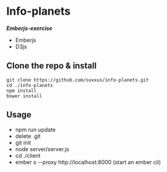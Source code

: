# Info-planets
***Emberjs-exercise***

* Emberjs
* D3js

## Clone the repo & install
```
git clone https://github.com/suxxus/info-planets.git
cd ./info-planets
npm install
bower install
```
## Usage
* npm run update
* delete .git
* git init
* node server/server.js
* cd ./client  
* ember s --proxy http://localhost:8000 (start an ember cli)
